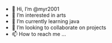 - 👋 Hi, I’m @myr2001
- 👀 I’m interested in arts
- 🌱 I’m currently learning java
- 💞️ I’m looking to collaborate on projects
- 📫 How to reach me ...

<!---
myr2001/myr2001 is a ✨ special ✨ repository because its `README.md` (this file) appears on your GitHub profile.
You can click the Preview link to take a look at your changes.
--->
